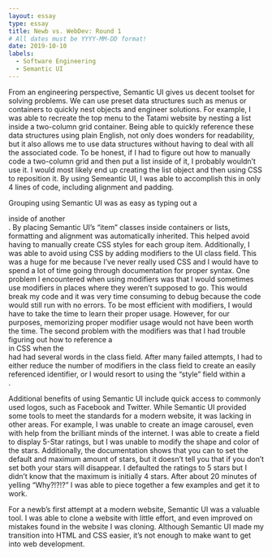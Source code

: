 ```yaml
---
layout: essay
type: essay
title: Newb vs. WebDev: Round 1
# All dates must be YYYY-MM-DD format!
date: 2019-10-10
labels:
  - Software Engineering
  - Semantic UI
---
```


  From an engineering perspective, Semantic UI gives us decent toolset for solving problems. We can use preset data structures such as menus or containers to quickly nest objects and engineer solutions. For example, I was able to recreate the top menu to the Tatami website by nesting a list inside a two-column grid container. Being able to quickly reference these data structures using plain English, not only does wonders for readability, but it also allows me to use data structures without having to deal with all the associated code. To be honest, if I had to figure out how to manually code a two-column grid and then put a list inside of it, I probably wouldn’t use it. I would most likely end up creating the list object and then using CSS to reposition it. By using Semeantic UI, I was able to accomplish this in only 4 lines of code, including alignment and padding. 

  Grouping using Semantic UI was as easy as typing out a <div> inside of another <div>. By placing  Semantic UI’s “item” classes inside containers or lists, formatting and alignment was automatically inherited. This helped avoid having to manually create CSS styles for each group item. Additionally, I was able to avoid using CSS by adding modifiers to the UI class field. This was a huge for me because I’ve never really used CSS and I would have to spend a lot of time going through documentation for proper syntax. One problem I encountered when using modifiers was that I would sometimes use modifiers in places where they weren’t supposed to go. This would break my code and it was very time consuming to debug because the code would still run with no errors. To be most efficient with modifiers, I would have to take the time to learn their proper usage. However, for our purposes, memorizing proper modifier usage would not have been worth the time. The second problem with the modifiers was that I had trouble figuring out how to reference a <div> in CSS when the <div> had had several words in the class field. After many failed attempts, I had to either reduce the number of modifiers in the class field to create an easily referenced identifier, or I would resort to using the “style” field within a <div>.

  Additional benefits of using Semantic UI include quick access to commonly used logos, such as Facebook and Twitter. While Semantic UI provided some tools to meet the standards for a modern website, it was lacking in other areas. For example, I was unable to create an image carousel, even with help from the brilliant minds of the internet. I was able to create a field to display 5-Star ratings, but I was unable to modify the shape and color of the stars. Additionally, the documentation shows that you can to set the default and maximum amount of stars, but it doesn’t tell you that if you don’t set both your stars will disappear. I defaulted the ratings to 5 stars but I didn’t know that the maximum is initially 4 stars. After about 20 minutes of yelling “Why?!?!?” I was able to piece together a few examples and get it to work. 

  For a newb’s first attempt at a modern website, Semantic UI was a valuable tool. I was able to clone a website with little effort, and even improved on mistakes found in the website I was cloning. Although Semantic UI made my transition into HTML and CSS easier, it’s not enough to make want to get into web development. 
		
